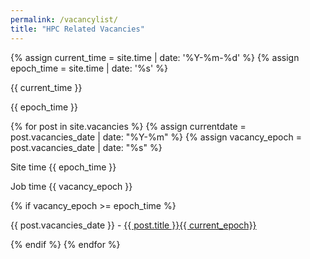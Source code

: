 ```yaml
---
permalink: /vacancylist/
title: "HPC Related Vacancies"
---
```


<div id="dates3">
  {% assign current_time = site.time | date: '%Y-%m-%d' %}
  {% assign epoch_time = site.time | date: '%s' %}
  <p>{{ current_time }}</p>
  <p>{{ epoch_time }}</p>

  {% for post in site.vacancies %}
  {% assign currentdate = post.vacancies_date | date: "%Y-%m" %}
  {% assign vacancy_epoch = post.vacancies_date | date: "%s" %}
  <p>Site time {{ epoch_time }}</p>
  <p>Job time {{ vacancy_epoch }}</p>
  {% if vacancy_epoch >= epoch_time %}
  <p>{{ post.vacancies_date }} - <a href="/HPC-SIG{{ post.url }}">{{ post.title }}{{ current_epoch}}</a></p>
  {% endif %}  
{% endfor %}
</div>  
